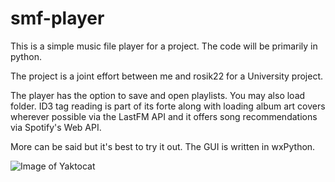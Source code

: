 # smf-player
This is a simple music file player for a project. The code will be primarily in python.

The project is a joint effort between me and rosik22 for a University project.

The player has the option to save and open playlists. You may also load folder.
ID3 tag reading is part of its forte along with loading album art covers wherever possible via the LastFM API and it offers 
song recommendations via Spotify's Web API.

More can be said but it's best to try it out. The GUI is written in wxPython.

![Image of Yaktocat](https://github.com/roterabe/smf-player/blob/master/example.png)
